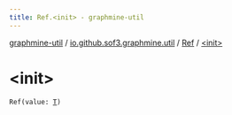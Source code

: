 ```yaml
---
title: Ref.<init> - graphmine-util
---
```


[graphmine-util](../../index.html) / [io.github.sof3.graphmine.util](../index.html) / [Ref](index.html) / [&lt;init&gt;](./-init-.html)

# &lt;init&gt;

`Ref(value: `[`T`](index.html#T)`)`